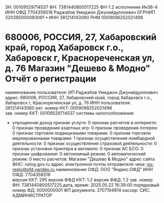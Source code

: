 ЗН: 00109529714537
ФН: 7381440800517225
ФН-1.2 исполнение Ин36-4 
ИНН ОФД
7704358518
Раджабов Умеджон Джунайдуллоевич
ОГРНИП 320385000093091  •  ИНН 381214143060
РНМ 0009098252021498

680006, РОССИЯ, 27, Хабаровский край, город Хабаровск г.о., Хабаровск г, Краснореченская ул, д. 76
Магазин "Дешево & Модно"
Отчёт о регистрации
====================================
наименование пользователя: ИП Раджабов Умеджон Джунайдуллоевич
адрес: 680006, РОССИЯ, 27, Хабаровский край, город Хабаровск г.о., Хабаровск г, Краснореченская ул, д. 76
ИНН пользователя: 381214143060
рег. номер ККТ: 0009098252021498    
зав. номер ККТ: 00109529714537
системы налогообложения:
   - упрощенная доход 
признак услуги: 0
признак расчетов в интернете: 0
признак проведения азартных игр: 0
признак проведения лотереи: 0
признак торговли подакцизными товарами: 0
признак торговли маркированными товарами: 1
признак осуществления ломбардной деятельности: 0
признак осуществления страховой деятельности: 0
признак установки принтера в автомате: 0
признак АС БСО: 0
признак шифрования: 0
автономный режим: 0
автоматический режим: 0
место расчетов: Магазин "Дешево & Модно"
адрес сайта ФНС: nalog.gov.ru
адрес электронной почты отправителя чека: no-reply@ofd.yandex.ru
наименование ОФД: ООО "Яндекс.ОФД"
ИНН ОФД: 7704358518  
версия ККТ: 295
версия ФФД ККТ: 1.2
версия ФФД: 1.2
зав. номер ФН: 7381440800517225
дата, время: 2025.05.22 16:39:00
порядковый номер ФД: 0000000001
ФП документа: 3707194914
кассир: СИС. АДМИНИСТРАТОР